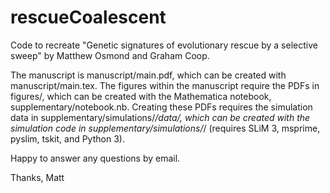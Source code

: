 # rescueCoalescent

Code to recreate "Genetic signatures of evolutionary rescue by a selective sweep" by Matthew Osmond and Graham Coop.

The manuscript is manuscript/main.pdf, which can be created with manuscript/main.tex. The figures within the manuscript require the PDFs in figures/, which can be created with the Mathematica notebook, supplementary/notebook.nb. Creating these PDFs requires the simulation data in supplementary/simulations/*/data/, which can be created with the simulation code in supplementary/simulations/*/ (requires SLiM 3, msprime, pyslim, tskit, and Python 3).

Happy to answer any questions by email.

Thanks,
Matt   
